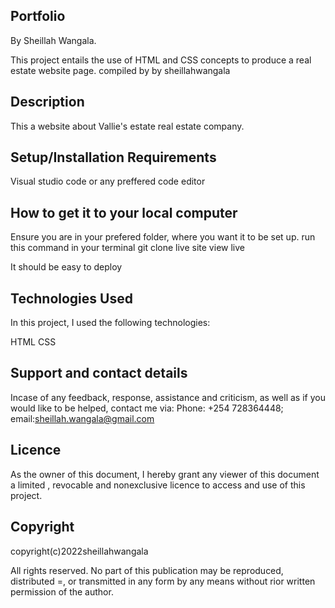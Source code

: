 ## Portfolio
By Sheillah Wangala.

This project entails the use of HTML and CSS concepts to produce a real estate website page. compiled by by sheillahwangala

## Description
This a website about Vallie's estate real estate company.

## Setup/Installation Requirements
Visual studio code or any preffered code editor 

## How to get it to your local computer
Ensure you are in your prefered folder, where you want it to be set up. run this command in your terminal git clone live site view live

It should be easy to deploy

## Technologies Used
In this project, I used the following technologies:

HTML CSS

## Support and contact details
Incase of any feedback, response, assistance and criticism, as well as if you would like to be helped, contact me via: Phone: +254 728364448; email:sheillah.wangala@gmail.com
## Licence
As the owner of this document, I hereby grant any viewer of this document a limited , revocable and nonexclusive licence to access and use of this project.
## Copyright
copyright(c)2022sheillahwangala

All rights reserved. No part of this publication may be reproduced, distributed =, or transmitted in any form by any means without rior written permission of the author.